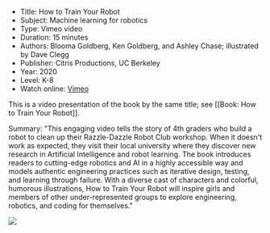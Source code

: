 * Title: How to Train Your Robot
* Subject: Machine learning for robotics
* Type: Vimeo video
* Duration: 15 minutes
* Authors: Blooma Goldberg, Ken Goldberg, and Ashley Chase; illustrated by Dave Clegg
* Publisher: Citris Productions, UC Berkeley
* Year: 2020
* Level: K-8
* Watch online: [Vimeo](https://vimeopro.com/citrisproductions/how-to-train-your-robot)

This is a video presentation of the book by the same title; see [[Book: How to Train Your Robot]].

Summary: "This engaging video tells the story of 4th graders who build a robot to clean up their Razzle-Dazzle Robot Club workshop.  When it doesn't work as expected, they visit their local university where they discover new research in Artificial Intelligence and robot learning. The book introduces readers to cutting-edge robotics and AI in a highly accessible way and models authentic engineering practices such as iterative design, testing, and learning through failure. With a diverse cast of characters and colorful, humorous illustrations, How to Train Your Robot will inspire girls and members of other under-represented groups to explore engineering, robotics, and coding for themselves."

![](https://github.com/touretzkyds/ai4k12/raw/master/images/How-to-Train-Your-Robot.png)
